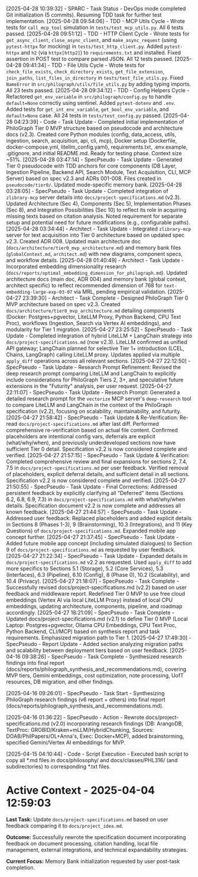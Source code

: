 [2025-04-28 10:39:32] - SPARC - Task Status - DevOps mode completed Git initialization (5 commits). Resuming TDD task for further test implementation.
[2025-04-28 09:54:06] - TDD - MCP Utils Cycle - Wrote tests for `call_mcp_tool` simulation in `tests/test_mcp_utils.py`. All 6 tests passed.
[2025-04-28 09:51:12] - TDD - HTTP Client Cycle - Wrote tests for `get_async_client`, `close_async_client`, and `make_async_request` (using `pytest-httpx` for mocking) in `tests/test_http_client.py`. Added `pytest-httpx` and `h2` (via `httpx[http2]`) to `requirements.txt` and installed. Fixed assertion in POST test to compare parsed JSON. All 12 tests passed.
[2025-04-28 09:41:34] - TDD - File Utils Cycle - Wrote tests for `check_file_exists`, `check_directory_exists`, `get_file_extension`, `join_paths`, `list_files_in_directory` in `tests/test_file_utils.py`. Fixed `NameError` in `src/philograph/utils/file_utils.py` by adding typing imports. All 23 tests passed.
[2025-04-28 09:34:12] - TDD - Config Helpers Cycle - Refactored `get_env_variable` in `src/philograph/config.py` to handle `default=None` correctly using sentinel. Added `pytest-dotenv` and `.env`. Added tests for `get_int_env_variable`, `get_bool_env_variable`, and `default=None` case. All 24 tests in `tests/test_config.py` passed.
[2025-04-28 04:23:39] - Code - Task Update - Completed initial implementation of PhiloGraph Tier 0 MVP structure based on pseudocode and architecture docs (v2.3). Created core Python modules (config, data_access, utils, ingestion, search, acquisition, api, cli, mcp), Docker setup (Dockerfile, docker-compose.yml, litellm_config.yaml), requirements.txt, .env.example, .gitignore, and initial README.md. Ready for testing phase. Context size ~51%.
[2025-04-28 03:47:14] - SpecPseudo - Task Update - Generated Tier 0 pseudocode with TDD anchors for core components (DB Layer, Ingestion Pipeline, Backend API, Search Module, Text Acquisition, CLI, MCP Server) based on spec v2.3 and ADRs 001-008. Files created in `pseudocode/tier0/`. Updated mode-specific memory bank.
[2025-04-28 03:28:05] - SpecPseudo - Task Update - Completed integration of `zlibrary-mcp` server details into `docs/project-specifications.md` (v2.3). Updated Architecture (Sec 4), Components (Sec 5), Implementation Phases (Sec 8), and Integration Possibilities (Sec 10) to reflect its role in acquiring missing texts based on citation analysis. Noted requirement for separate setup and potential need for future modifications (e.g., configurable paths).
[2025-04-28 03:34:44] - Architect - Task Update - Integrated `zlibrary-mcp` server for text acquisition into Tier 0 architecture based on updated spec v2.3. Created ADR 008. Updated main architecture doc (`docs/architecture/tier0_mvp_architecture.md`) and memory bank files (`globalContext.md`, `architect.md`) with new diagrams, component specs, and workflow details.
[2025-04-28 01:40:49] - Architect - Task Update - Incorporated embedding dimensionality research (`docs/reports/optimal_embedding_dimension_for_philograph.md`). Updated architecture docs (main doc, ADR 004) and memory bank (global context, architect specific) to reflect recommended dimension of 768 for `text-embedding-large-exp-03-07` via MRL, pending empirical validation.
[2025-04-27 23:39:30] - Architect - Task Complete - Designed PhiloGraph Tier 0 MVP architecture based on spec v2.3. Created `docs/architecture/tier0_mvp_architecture.md` detailing components (Docker: Postgres+pgvector, LiteLLM Proxy, Python Backend, CPU Text Proc), workflows (Ingestion, Search via Vertex AI embeddings), and modularity for Tier 1 migration.
[2025-04-27 23:25:52] - SpecPseudo - Task Update - Completed integration of hybrid LiteLLM + LangChain strategy into `docs/project-specifications.md` (now v2.3). LiteLLM confirmed as unified API gateway; LangChain planned for selective Tier 1+ introduction (LCEL, Chains, LangGraph) calling LiteLLM proxy. Updates applied via multiple `apply_diff` operations across all relevant sections.
[2025-04-27 22:12:50] - SpecPseudo - Task Update - Research Prompt Refinement: Revised the deep research prompt comparing LiteLLM and LangChain to explicitly include considerations for PhiloGraph Tiers 2, 3+, and speculative future extensions in the "Futurity" analysis, per user request.
[2025-04-27 22:11:07] - SpecPseudo - Task Update - Research Prompt: Generated a detailed research prompt for the `vectorize` MCP server's `deep-research` tool to compare LiteLLM and LangChain in the context of the PhiloGraph specification (v2.2), focusing on scalability, maintainability, and futurity.
[2025-04-27 21:58:42] - SpecPseudo - Task Update & Re-Verification: Re-read `docs/project-specifications.md` after last diff. Performed comprehensive re-verification based on actual file content. Confirmed placeholders are intentional config vars, deferrals are explicit (what/why/when), and previously underdeveloped sections now have sufficient Tier 0 detail. Specification v2.2 is now considered complete and verified.
[2025-04-27 21:57:15] - SpecPseudo - Task Update & Verification: Completed comprehensive review and final expansions for sections 2, 7.4, 7.5 in `docs/project-specifications.md` per user feedback. Verified removal of placeholders, explicit deferral details, and sufficient detail in all sections. Specification v2.2 is now considered complete and verified.
[2025-04-27 21:50:55] - SpecPseudo - Task Update - Final Corrections: Addressed persistent feedback by explicitly clarifying all "Deferred" items (Sections 6.2, 6.8, 6.9, 7.3) in `docs/project-specifications.md` with what/why/when details. Specification document v2.2 is now complete and addresses all known feedback.
[2025-04-27 21:44:57] - SpecPseudo - Task Update - Addressed user feedback: Replaced placeholders and added explicit details in Sections 8 (Phases 1-3), 9 (Brainstorming), 10.3 (Integrations), and 11 (Key Questions) of `docs/project-specifications.md`. Expanded mobile app concept further.
[2025-04-27 21:37:45] - SpecPseudo - Task Update - Added future mobile app concept (including simulated dialogues) to Section 9 of `docs/project-specifications.md` as requested by user feedback.
[2025-04-27 21:22:34] - SpecPseudo - Task Update - Expanded details in `docs/project-specifications.md` v2.2 as requested. Used `apply_diff` to add more specifics to Sections 5.1 (Storage), 5.2 (Core Services), 5.3 (Interfaces), 6.3 (Pipeline), 6.10 (Config), 8 (Phase 0), 10.2 (Scalability), and 10.4 (Privacy).
[2025-04-27 21:18:07] - SpecPseudo - Task Complete - Successfully revised docs/project-specifications.md (v2.2) based on user feedback and middleware report. Redefined Tier 0 MVP to use free cloud embeddings (Vertex AI via local LiteLLM Proxy) instead of local CPU embeddings, updating architecture, components, pipeline, and roadmap accordingly.
[2025-04-27 18:21:09] - SpecPseudo - Task Complete - Updated docs/project-specifications.md (v2.1) to define Tier 0 MVP (Local Laptop: Postgres+pgvector, Ollama CPU Embeddings, CPU Text Proc, Python Backend, CLI/MCP) based on synthesis report and task requirements. Emphasized migration path to Tier 1.
[2025-04-27 17:49:30] - SpecPseudo - Report Update - Added section analyzing migration paths and scalability between deployment tiers based on user feedback.
[2025-04-16 09:38:26] - SpecPseudo - Task Complete - Synthesized research findings into final report (docs/reports/philograph_synthesis_and_recommendations.md), covering MVP tiers, Gemini embeddings, cost optimization, note processing, UofT resources, DB migration, and other findings.


[2025-04-16 09:26:01] - SpecPseudo - Task Start - Synthesizing PhiloGraph research findings (v6 report + others) into final report (docs/reports/philograph_synthesis_and_recommendations.md).


[2025-04-16 01:36:22] - SpecPseudo - Action - Rewrote docs/project-specifications.md (v2.0) incorporating research findings (DB: ArangoDB, TextProc: GROBID/Kraken+mLLM/HybridChunking, Sources: DOAB/PhilPapers/OL+Anna's, Exec: Docker+MCP), added brainstorming, specified Gemini/Vertex AI embeddings for MVP.

[2025-04-15 04:10:44] - Code - Script Execution - Executed bash script to copy all *.md files in docs/philosophy/ and docs/classes/PHL316/ (and subdirectories) to corresponding *.txt files.

# Active Context - 2025-04-04 12:59:03

**Last Task:** Update `docs/project-specifications.md` based on user feedback comparing it to `docs/project_idea.md`.

**Outcome:** Successfully rewrote the specification document incorporating feedback on document processing, citation handling, local file management, external integrations, and technical expandability strategies.

**Current Focus:** Memory Bank initialization requested by user post-task completion.